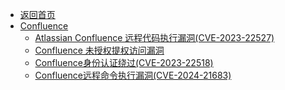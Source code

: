 - [返回首页](/)
- [Confluence](Confluence/)
  - [Atlassian Confluence 远程代码执行漏洞(CVE-2023-22527)](Confluence/Atlassian%20Confluence%20远程代码执行漏洞(CVE-2023-22527).md)
  - [Confluence 未授权提权访问漏洞](Confluence/Confluence%20未授权提权访问漏洞.md)
  - [Confluence身份认证绕过(CVE-2023-22518)](Confluence/Confluence身份认证绕过(CVE-2023-22518).md)
  - [Confluence远程命令执行漏洞(CVE-2024-21683)](Confluence/Confluence远程命令执行漏洞(CVE-2024-21683).md)
